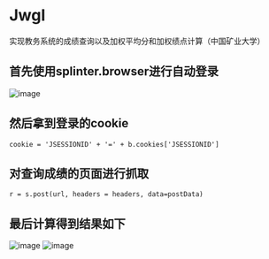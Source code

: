 # Jwgl
实现教务系统的成绩查询以及加权平均分和加权绩点计算（中国矿业大学）
## 首先使用splinter.browser进行自动登录
![image](https://github.com/hertless2333/Jwgl/blob/master/image/login.jpg)
## 然后拿到登录的cookie
```
cookie = 'JSESSIONID' + '=' + b.cookies['JSESSIONID']
```
## 对查询成绩的页面进行抓取
```
r = s.post(url, headers = headers, data=postData)
```
## 最后计算得到结果如下
![image](https://github.com/hertless2333/Jwgl/blob/master/image/cal1.jpg)
![image](https://github.com/hertless2333/Jwgl/blob/master/image/cal2.jpg)
